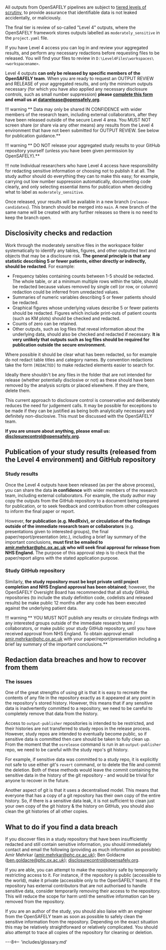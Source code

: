 All outputs from OpenSAFELY pipelines are subject to [tiered levels of scrutiny](security-levels.md), to provide assurance that identifiable data is not leaked accidentally, or maliciously.

The final tier is review of so-called "Level 4" outputs, where the OpenSAFELY framework stores outputs labelled as `moderately_sensitive` in the `project.yaml` file.

If you have Level 4 access you can log in and review your aggregated results, and perform any necessary redactions before requesting files to be released. 
You will find your files to review in `D:\Level4Files\workspaces\<workspacename>`.

Level 4 outputs **can only be released by specific members of the OpenSAFELY team**. When you are ready to request an OUTPUT REVIEW and RELEASE of your aggregated results, and only the minimum outputs necessary (for which you have also applied any necessary disclosure controls, such as small number suppression) **please [complete this form](documents/OpenSAFELY_Output_Review_Form.docx) and email us at <datarelease@opensafely.org>**.

!!! warning
    ** Data may only be shared IN CONFIDENCE with wider members of the research team, including external collaborators, after they have been released outside of the secure Level 4 area. You MUST NOT screen share (or share via any other means) any results from the Level 4 environment that have not been submitted for OUTPUT REVIEW. See below for publication guidance.**

!!! warning
    ** DO NOT release your aggregated study results to your GitHub repository yourself (unless you have been given permission by OpenSAFELY).**

!!! note
    Individual researchers who have Level 4 access have responsibility for redacting sensitive information or choosing not to publish it at all. The study author should do everything they can to make this easy; for example, carrying out low number suppression automatically, documenting code clearly, and only selecting essential items for publication when deciding what to label as `moderately_sensitive`.
    
Once released, your results will be available in a new branch (`release-candidates`). This branch should be merged into `main`. A new branch of the same name will be created with any further releases so there is no need to keep the branch open.

## Disclosivity checks and redaction

Work through the moderately sensitive files in the workspace folder systematically to identify any tables, figures, and other outputted text and objects that may be a disclosure risk. 
**The general principle is that any statistic describing 5 or fewer patients, either directly or indirectly, should be redacted**.
For example: 

  * Frequency tables containing counts between 1-5 should be redacted. The whole table, or at a minimum multiple rows within the table, should be redacted because values removed by single cell (or row, or column) redaction could be inferred from unredacted values. 
  * Summaries of numeric variables describing 5 or fewer patients should be redacted. 
  * Graphical figures whose underlying values describe 5 or fewer patients should be redacted. Figures which include print-outs of patient counts (such as KM plots) should be checked and redacted. 
  * Counts of zero can be retained. 
  * Other outputs, such as log files that reveal information about the underlying data, should also be checked and redacted if necessary. **It is very unlikely that outputs such as log files should be required for publication outside the secure environment.**

Where possible it should be clear what has been redacted, so for example do not redact table titles and category names. 
By convention redactions take the form `[REDACTED]` to make redacted elements easier to search for.
	
Ideally there shouldn't be any files in the folder that are not intended for release (whether potentially disclosive or not) as these should have been removed by the analysis scripts or placed elsewhere. 
If they are there, delete them.

This current approach to disclosure control is conservative and deliberately reduces the need for judgement calls. 
It may be possible for exceptions to be made if they can be justified as being both analytically necessary and definitely non-disclosive. This must be discussed with the OpenSAFELY team.

**If you are unsure about anything, please email us: <disclosurecontrol@opensafely.org>.**

## Publication of your study results (released from the Level 4 environment) and GitHub repository

### Study results
Once the Level 4 outputs have been released (as per the above process), you can share the data **in confidence** with wider members of the research team, including external collaborators. For example, the study author may copy the outputs from the GitHub repository to a document being prepared for publication, or to seek feedback and contribution from other colleagues to inform the final paper or report. 

However, **for publication (e.g. MedRxiv), or circulation of the findings outside of the immediate research team or collaborators** (e.g. presentations given to interested groups), the final paper/report/presentation (etc.), including a brief lay summary of the important conclusions, **must first be emailed to <amir.mehrkar@phc.ox.ac.uk> who will seek final approval for release from NHS England.** The purpose of this approval step is to check that the paper/report aligns with the stated application purpose.

### Study GitHub repository

Similarly, **the study repository must be kept private until project completion and NHS England approval has been obtained**; however, the OpenSAFELY Oversight Board has recommended that all study GitHub repositories (to include the study definition code, codelists and released results) be make public 12 months after any code has been executed against the underlying patient data.

!!! warning
    ** YOU MUST NOT publish any results or circulate findings with any interested groups outside of the immediate research team / collaborators, or make public your study GitHub repository, until you have received approval from NHS England. To obtain approval email <amir.mehrkar@phc.ox.ac.uk> with your paper/report/presentation including a brief lay summary of the important conclusions.**

## Redaction data breaches and how to recover from them

### The issues

One of the great strengths of using git is that it is easy to recreate the contents of any file in the repository exactly as it appeared at any point in the repository's stored history. However, this means that if any sensitive data is inadvertently committed to a repository, we need to be careful to completely remove that data from the history.

Access to `output-publisher` repositories is intended to be restricted, and their histories are not transferred to study repos in the release process. However, study repos are intended to eventually become public, so if sensitive data is committed then care should be taken to fully clean up. From the moment that the `osrelease` command is run in an `output-publisher` repo, we need to be careful with the study repo's git history.

For example, if sensitive data was committed to a study repo, it is explicitly not safe to use either git's `revert` command, or to delete the file and commit the deletion. Both of these methods would leave the commit containing the sensitive data in the history of the git repository - and would be trivial for anyone to recover in the future.

Another aspect of git is that it uses a decentralised model. This means that everyone that has a copy of a git repository has their own copy of the entire history. So, if there is a sensitive data leak, it is not sufficient to clean just your own copy of the git history & the history on GitHub, you should also clean the git histories of all other copies.

## What to do if you find a data breach

If you discover files in a study repository that have been insufficiently redacted and still contain sensitive information, you should immediately contact and email the following (providing as much information as possible): Amir Mehrkar (<amir.mehrkar@phc.ox.ac.uk>); Ben Goldacre (<ben.goldacre@phc.ox.ac.uk>); <disclosurecontrol@opensafely.org>.

If you are able, you can attempt to make the repository safe by temporarily restricting access to it. For instance, if the repository is public (accessible to the world), make it private (accessible only to the OpenSAFELY team). If the repository has external contributors that are not authorised to handle sensitive data, consider temporarily removing their access to the repository. This will reduce the scope for harm until the sensitive information can be removed from the repository.

If you are an author of the study, you should also liaise with an engineer from the OpenSAFELY team as soon as possible to safely clean the sensitive information from the repository. Depending on the exact situation this may be relatively straightforward or relatively complicated. You should also attempt to trace all copies of the repository for cleaning or deletion.

---8<-- 'includes/glossary.md'
